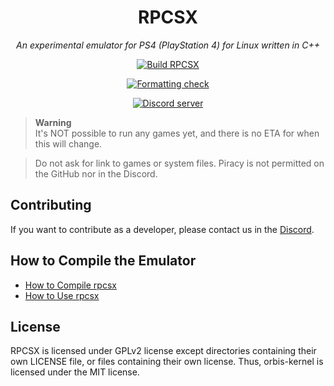 <div align="center">

# RPCSX

*An experimental emulator for PS4 (PlayStation 4) for Linux written in C++*

[![Build RPCSX](../../../actions/workflows/rpcsx.yml/badge.svg)](../../../actions/workflows/rpcsx.yml)

[![Formatting check](../../../actions/workflows/format.yml/badge.svg)](../../../actions/workflows/format.yml)

[![Discord server](https://img.shields.io/discord/252023769500090368?color=5865F2&logo=discord&logoColor=white)](https://discord.gg/t6dzA4wUdG)

</div>

> **Warning**<br/>
> It's NOT possible to run any games yet, and there is no ETA for when this will change.

> Do not ask for link to games or system files. Piracy is not permitted on the GitHub nor in the Discord.

## Contributing

If you want to contribute as a developer, please contact us in the [Discord](https://discord.gg/t6dzA4wUdG).

## How to Compile the Emulator

* [How to Compile rpcsx](BUILDING.md)
* [How to Use rpcsx](USAGE.md)

## License

RPCSX is licensed under GPLv2 license except directories containing their own LICENSE file, or files containing their own license.
Thus, orbis-kernel is licensed under the MIT license.
